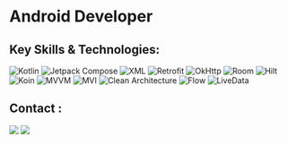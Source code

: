 # Android Developer

## Key Skills & Technologies:

![Kotlin](https://img.shields.io/badge/Kotlin-A97BFF?style=for-the-badge&logo=kotlin&logoColor=white)
![Jetpack Compose](https://img.shields.io/badge/Jetpack_Compose-4285F4?style=for-the-badge&logo=jetpack-compose&logoColor=white)
![XML](https://img.shields.io/badge/XML-E34C26?style=for-the-badge&logo=xml&logoColor=white)
![Retrofit](https://img.shields.io/badge/Retrofit-FF7F50?style=for-the-badge&logo=retrofit&logoColor=white)
![OkHttp](https://img.shields.io/badge/okhttp-3C9CFF?style=for-the-badge&logo=okhttp&logoColor=white)
![Room](https://img.shields.io/badge/Room-00BCD4?style=for-the-badge&logo=android&logoColor=white)
![Hilt](https://img.shields.io/badge/Hilt-00ACC1?style=for-the-badge&logo=dagger&logoColor=white)
![Koin](https://img.shields.io/badge/Koin-5864FF?style=for-the-badge&logo=koin&logoColor=white)
![MVVM](https://img.shields.io/badge/MVVM-8BC34A?style=for-the-badge&logo=data-saver&logoColor=white)
![MVI](https://img.shields.io/badge/MVI-FFC107?style=for-the-badge&logo=graphql&logoColor=black)
![Clean Architecture](https://img.shields.io/badge/Clean_Architecture-9C27B0?style=for-the-badge&logo=code-fork&logoColor=white)
![Flow](https://img.shields.io/badge/Flow-37474F?style=for-the-badge&logo=dart&logoColor=white)
![LiveData](https://img.shields.io/badge/LiveData-F44336?style=for-the-badge&logo=android&logoColor=white)

## Contact :
<a href="https://t.me/ichi_07"><img src="https://img.shields.io/badge/Telegram-2CA5E0?style=for-the-badge&logo=telegram&logoColor=white" /></a>
<a href="mailto:magomed110301@yandex.ru"><img src="https://img.shields.io/badge/Email-D14836?style=for-the-badge&logo=gmail&logoColor=white" /></a>